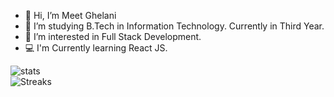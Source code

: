 - 👋 Hi, I’m Meet Ghelani
- 🌱 I’m studying B.Tech in Information Technology. Currently in Third Year. 
- 👀 I’m interested in Full Stack Development.
- 💻 I'm Currently learning React JS. 
<!---
meet2960/meet2960 is a ✨ special ✨ repository because its `README.md` (this file) appears on your GitHub profile.
You can click the Preview link to take a look at your changes.
--->
<div style="display:grid">
<!-- <img src="https://github-readme-stats-eight-theta.vercel.app/api/top-langs/?username=meet2960&layout=compact&langs_count=8&hide_border=true" alt="Programming_Stats"> -->
<img src="https://github-readme-stats.vercel.app/api?username=meet2960&show_icons=true&hide_border=true)&nbsp;&nbsp;" alt="stats">
<img src="https://github-readme-streak-stats.herokuapp.com/?user=meet2960&theme=highcontrast" alt="Streaks">
</div>

